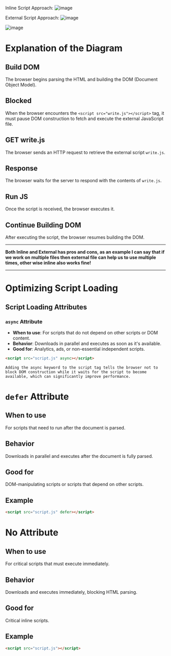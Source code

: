 Inline Script Approach:
![image](https://github.com/saidali-ibn-zafar/Website-Performance-Optimization/assets/120341849/3e79edd3-933b-4a55-9ce6-f7c14c9e6465)

External Script Approach: 
![image](https://github.com/saidali-ibn-zafar/Website-Performance-Optimization/assets/120341849/20ded456-1592-4f2c-bb4b-659455816c85)

![image](https://github.com/saidali-ibn-zafar/Website-Performance-Optimization/assets/120341849/24f8aa16-e117-47ef-928d-b336297f5711)

# Explanation of the Diagram

## Build DOM
The browser begins parsing the HTML and building the DOM (Document Object Model).

## Blocked
When the browser encounters the `<script src="write.js"></script>` tag, it must pause DOM construction to fetch and execute the external JavaScript file.

## GET write.js
The browser sends an HTTP request to retrieve the external script `write.js`.

## Response
The browser waits for the server to respond with the contents of `write.js`.

## Run JS
Once the script is received, the browser executes it.

## Continue Building DOM
After executing the script, the browser resumes building the DOM.


--------

__Both Inline and External has pros and cons, as an example I can say that if we work on multiple files then external file can help us to use multiple times, other wise inline also works fine!__

- - - - - 

# Optimizing Script Loading

## Script Loading Attributes

### `async` Attribute
- **When to use**: For scripts that do not depend on other scripts or DOM content.
- **Behavior**: Downloads in parallel and executes as soon as it's available.
- **Good for**: Analytics, ads, or non-essential independent scripts.

```html
<script src="script.js" async></script>
```

```Adding the async keyword to the script tag tells the browser not to block DOM construction while it waits for the script to become available, which can significantly improve performance.```


# `defer` Attribute

## When to use
For scripts that need to run after the document is parsed.

## Behavior
Downloads in parallel and executes after the document is fully parsed.

## Good for
DOM-manipulating scripts or scripts that depend on other scripts.

## Example
```html
<script src="script.js" defer></script>
```

# No Attribute

## When to use
For critical scripts that must execute immediately.

## Behavior
Downloads and executes immediately, blocking HTML parsing.

## Good for
Critical inline scripts.

## Example
```html
<script src="script.js"></script>

